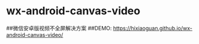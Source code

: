 # wx-android-canvas-video
##微信安卓版视频不全屏解决方案
##DEMO: https://hixiaoguan.github.io/wx-android-canvas-video/
